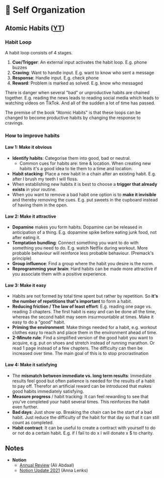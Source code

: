 # 🔦 Self Organization

## Atomic Habits ([YT](https://www.youtube.com/watch?v=PZ7lDrwYdZc))

### Habit Loop

A habit loop consists of 4 stages.

1. **Cue/Trigger**: An external input activates the habit loop. E.g. phone buzzes
2. **Craving**: Want to handle input. E.g. want to know who sent a message
3. **Response**: Handle input. E.g. check phone
4. **Reward**: Problem is marked as solved. E.g. know who messaged

There is danger when several "bad" or unproductive habits are chained together. E.g. reading the news leads to reading social media which leads to watching videos on TikTok. And all of the sudden a lot of time has passed.

The premise of the book "Atomic Habits" is that these loops can be changed to become productive habits by changing the response to cravings.

### How to improve habits

#### Law 1: Make it obvious

* **Identify habits**: Categorise them into good, bad or neutral.
  * Common cues for habits are: time & location. When creating new habits it's a good idea to tie them to a time and location.
* **Habit stacking**: Place a new habit in a chain after an existing habit. E.g. after I brush my teeth I will floss.
* When establishing new habits it is best to choose a **trigger that already exists** in your routine.
* When you want to remove a bad habit one option is to **make it invisible** and thereby removing the cues. E.g. put sweets in the cupboard instead of having them in the open.

#### Law 2: Make it attractive

* **Dopamine** makes you form habits. Dopamine can be released in anticipation of a thing. E.g. dopamine spike before eating junk food, not after eating it.
* **Temptation bundling**: Connect something you want to do with something you need to do. E.g. watch Netflix during workout. More probable behaviour will reinforce less probable behaviour. (Premack's principle)
* **Group influence**: Find a group where the habit you desire is the norm.
* **Reprogramming your brain**: Hard habits can be made more attractive if you associate them with a positive experience.

#### Law 3: Make it easy

* Habits are not formed by total time spent but rather by repetition. So **it's the number of repetitions that's important** to form a habit.
* **Reducing friction / The law of least effort**: E.g. reading one page vs. reading 3 chapters. The first habit is easy and can be done all the time, whereas the second habit may seem insurmountable at times. Make it easy to do a "good" habit.
* **Priming the environment**: Make things needed for a habit, e.g. workout clothes easy to reach and place them in the environment ahead of time.
* **2-Minute rule**: Find a simplified version of the good habit you want to acquire, e.g. put on shoes and stretch instead of running marathon. Or read 1 page instead of a few chapters. The difficulty can then be increased over time. The main goal of this is to stop procrastination

#### Law 4: Make it satisfying

* The **mismatch between immediate vs. long term results**: Immediate results feel good but often patience is needed for the results of a habit to pay off. Therefor an artificial reward can be introduced that makes good habits immediately satisfying.
* **Measure progress** / habit tracking: It can feel rewarding to see that you've completed your habit several times. This reinforces the habit even further.
* **Bad days**: Just show up. Breaking the chain can be the start of a bad habit. Just reduce the difficulty of the habit for that day so that it can still count as completed.
* **Habit contract**: It can be useful to create a contract with yourself to do or not do a certain habit. E.g. if I fail to do x I will donate x $ to charity.&#x20;

## Notes

* **Notion**
  * [Annual Review](https://www.youtube.com/watch?v=ERGbgvvCJ8o) (Ali Abdaal)
  * [Notion Update 2021](https://www.youtube.com/watch?v=XsqtQ0XneGI) (Anna Lenks)
